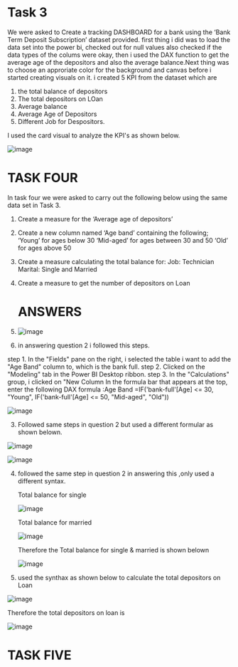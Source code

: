 # Task 3


We were asked to Create a tracking DASHBOARD for a bank using the ‘Bank Term Deposit Subscription’ dataset provided.
first thing i did was to load the data set into the power bi, checked out for null values also checked if the data types of the colums were okay, then i used the DAX function to get the average age of the depositors  and also the average balance.Next thing was to choose an approriate color for the background and canvas before i started creating visuals on it.
i created 5 KPI from the dataset which are
1. the total balance of depositors
2. The total depositors on LOan
3. Average balance
4. Average Age of Depositors
5. Different Job for Despositors.

I used the card visual to analyze the KPI's as shown below.

![image](https://github.com/Maris27/POWER-BI-TASK-3-4-5/assets/140453106/55dd7204-e51f-462d-9af9-75030bde8ae0)




# TASK FOUR 

In task four we were asked to carry out the following below using the same data set in Task 3.

1. Create a measure for the ‘Average age of depositors’
2. Create a new column named ‘Age band’ containing the following;
‘Young’ for ages below 30
‘Mid-aged’ for ages between 30 and 50
‘Old’ for ages above 50
3. Create a measure calculating the total balance for:
Job: Technician
Marital: Single and Married
4. Create a measure to get the number of depositors on Loan


     # ANSWERS

1. ![image](https://github.com/Maris27/POWER-BI-TASK-3-4-5/assets/140453106/48cf3495-c8ae-46e9-b1d1-ecaa9d2f7a24)



2. in answering question 2 i followed this steps.

step 1. In the "Fields" pane on the right, i selected the table i want to add the "Age Band" column to, which is the bank full.
step 2. Clicked on the "Modeling" tab in the Power BI Desktop ribbon.
step 3. In the "Calculations" group, i clicked on "New Column In the formula bar that appears at the top, enter the following DAX formula
:Age Band =IF('bank-full'[Age] <= 30, "Young", IF('bank-full'[Age] <= 50, "Mid-aged", "Old")) 

![image](https://github.com/Maris27/POWER-BI-TASK-3-4-5/assets/140453106/6d6da5e2-bd91-4154-8c32-acb2aa0828f0)


3. Followed same steps in question 2 but used a different formular as shown belown.

 ![image](https://github.com/Maris27/POWER-BI-TASK-3-4-5/assets/140453106/55e9b818-44b8-4a6d-89ad-734cbac0baa1)

  ![image](https://github.com/Maris27/POWER-BI-TASK-3-4-5/assets/140453106/533dc5b6-c7af-4f03-b696-1cb4827596ae)



4. followed the same step in question 2 in answering this ,only used a different syntax.


    Total balance for single

    ![image](https://github.com/Maris27/POWER-BI-TASK-3-4-5/assets/140453106/6c6f2382-c26b-45c2-9079-1d3b80a551a3)



    Total balance for married

   ![image](https://github.com/Maris27/POWER-BI-TASK-3-4-5/assets/140453106/2dabe9ce-4c02-4491-8f04-90be40156829)


   Therefore the Total balance for single & married is shown belown

   ![image](https://github.com/Maris27/POWER-BI-TASK-3-4-5/assets/140453106/49c82696-5b03-47ab-a485-f55f2f6ff706)



6. used the synthax as shown below to calculate the total depositors on Loan

![image](https://github.com/Maris27/POWER-BI-TASK-3-4-5/assets/140453106/398c0731-d598-4103-bb73-58f2a854916c)


Therefore the total depositors on loan is 

![image](https://github.com/Maris27/POWER-BI-TASK-3-4-5/assets/140453106/fa518a85-bcf3-492f-8327-a530180c2ed7)














# TASK FIVE



   

   

 

    



